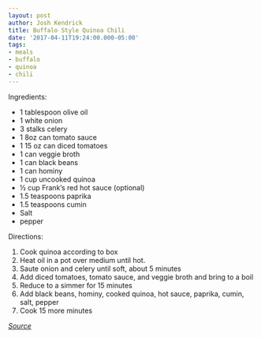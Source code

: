 ```yaml
---
layout: post
author: Josh Kendrick
title: Buffalo Style Quinoa Chili
date: '2017-04-11T19:24:00.000-05:00'
tags:
- meals
- buffalo
- quinoa
- chili
---
```


Ingredients:
* 1 tablespoon olive oil
* 1 white onion
* 3 stalks celery
* 1 8oz can tomato sauce
* 1 15 oz can diced tomatoes
* 1 can veggie broth
* 1 can black beans
* 1 can hominy
* 1 cup uncooked quinoa
* ½ cup Frank’s red hot sauce (optional)
* 1.5 teaspoons paprika
* 1.5 teaspoons cumin
* Salt
* pepper

Directions:
1. Cook quinoa according to box
2. Heat oil in a pot over medium until hot.
3. Saute onion and celery until soft, about 5 minutes
4. Add diced tomatoes, tomato sauce, and veggie broth and bring to a boil
5. Reduce to a simmer for 15 minutes
6. Add black beans, hominy, cooked quinoa, hot sauce, paprika, cumin, salt, pepper
7. Cook 15 more minutes

*[Source](https://food52.com/recipes/23605-buffalo-style-quinoa-chili)*